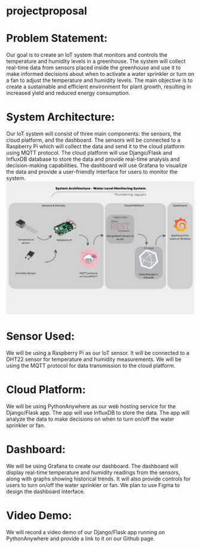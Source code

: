 # projectproposal
# Problem Statement: 
Our goal is to create an IoT system that monitors and controls the temperature and humidity levels in a greenhouse. The system will collect real-time data from sensors placed inside the greenhouse and use it to make informed decisions about when to activate a water sprinkler or turn on a fan to adjust the temperature and humidity levels. The main objective is to create a sustainable and efficient environment for plant growth, resulting in increased yield and reduced energy consumption.
# System Architecture:
Our IoT system will consist of three main components: the sensors, the cloud platform, and the dashboard. The sensors will be connected to a Raspberry Pi which will collect the data and send it to the cloud platform using MQTT protocol. The cloud platform will use Django/Flask and InfluxDB database to store the data and provide real-time analysis and decision-making capabilities. The dashboard will use Grafana to visualize the data and provide a user-friendly interface for users to monitor the system.
![Alt text](https://github.com/amirulsyahmiii/projectproposal/blob/main/Github%20repo/1.png)

# Sensor Used:
We will be using a Raspberry Pi as our IoT sensor. It will be connected to a DHT22 sensor for temperature and humidity measurements. We will be using the MQTT protocol for data transmission to the cloud platform.
# Cloud Platform:
We will be using PythonAnywhere as our web hosting service for the Django/Flask app. The app will use InfluxDB to store the data. The app will analyze the data to make decisions on when to turn on/off the water sprinkler or fan.
# Dashboard:
We will be using Grafana to create our dashboard. The dashboard will display real-time temperature and humidity readings from the sensors, along with graphs showing historical trends. It will also provide controls for users to turn on/off the water sprinkler or fan. We plan to use Figma to design the dashboard interface.
# Video Demo:
We will record a video demo of our Django/Flask app running on PythonAnywhere and provide a link to it on our Github page.
